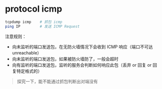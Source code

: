 # protocol icmp

```sh
tcpdump icmp    # 抓包 icmp
ping IP         # 发送 ICMP Request


```

注意规则：

- 向未监听的端口发送包，在无防火墙情况下会收到 ICMP 响应（端口不可达 unreachable）
- 向未监听的端口发送包，如果被防火墙防了，一般会超时
- 向有监听的端口发送包，监听的服务会判断如何响应此包（丢弃 or 回复 or 回复特定格式的）

> 探究一下，能不能通过抓包判断出对端没有
